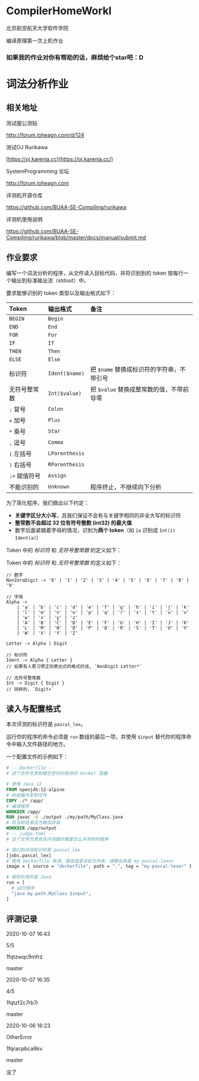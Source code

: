 # CompilerHomeWorkI
北京航空航天大学软件学院

编译原理第一次上机作业

### 如果我的作业对你有帮助的话，麻烦给个star吧：D

# 词法分析作业

## 相关地址

测试服公测贴

http://forum.loheagn.com/d/124

测试OJ Rurikawa

[https://oj.karenia.cc](https://oj.karenia.cc/)

SystemProgramming 论坛

http://forum.loheagn.com

评测机开源仓库

https://github.com/BUAA-SE-Compiling/rurikawa

评测机使用说明

 https://github.com/BUAA-SE-Compiling/rurikawa/blob/master/docs/manual/submit.md

## 作业要求

编写一个词法分析的程序，从文件读入目标代码，并将识别到的 token 按每行一个输出到标准输出流（stdout）中。

要求能够识别的 token 类型以及输出格式如下：

| Token         | 输出格式       | 备注                                      |
| :------------ | :------------- | :---------------------------------------- |
| `BEGIN`       | `Begin`        |                                           |
| `END`         | `End`          |                                           |
| `FOR`         | `For`          |                                           |
| `IF`          | `If`           |                                           |
| `THEN`        | `Then`         |                                           |
| `ELSE`        | `Else`         |                                           |
| 标识符        | `Ident($name)` | 把 `$name` 替换成标识符的字符串，不带引号 |
| 无符号整常数  | `Int($value)`  | 把 `$value` 替换成整常数的值，不带前导零  |
| `:` 冒号      | `Colon`        |                                           |
| `+` 加号      | `Plus`         |                                           |
| `*` 乘号      | `Star`         |                                           |
| `,` 逗号      | `Comma`        |                                           |
| `(` 左括号    | `LParenthesis` |                                           |
| `)` 右括号    | `RParenthesis` |                                           |
| `:=` 赋值符号 | `Assign`       |                                           |
| 不能识别的    | `Unknown`      | 程序终止，不继续向下分析                  |

为了简化程序，我们做出以下约定：

- **关键字区分大小写**，且我们保证不会有与关键字相同的非全大写的标识符
- **整常数不会超过 32 位有符号整数 (int32) 的最大值**
- 数字后面紧跟着字母的情况，识别为**两个 token**（如 `1a` 识别成 `Int(1)` `Ident(a)`）

Token 中的 *标识符* 和 *无符号整常数* 的定义如下：

Token 中的 *标识符* 和 *无符号整常数* 的定义如下：

```none
// 数字
NonZeroDigit -> '0' | '1' | '2' | '3' | '4' | '5' | '6' | '7' | '8' | '9'

// 字母
Alpha -> 
    | 'a' | 'b' | 'c' | 'd' | 'e' | 'f' | 'g' | 'h' | 'i' | 'j' | 'k'
    | 'l' | 'm' | 'n' | 'o' | 'p' | 'q' | 'r' | 's' | 't' | 'u' | 'v'
    | 'w' | 'x' | 'y' | 'z' 
    | 'A' | 'B' | 'C' | 'D' | 'E' | 'F' | 'G' | 'H' | 'I' | 'J' | 'K'
    | 'L' | 'M' | 'N' | 'O' | 'P' | 'Q' | 'R' | 'S' | 'T' | 'U' | 'V'
    | 'W' | 'X' | 'Y' | 'Z' 

Letter -> Alpha | Digit

// 标识符
Ident -> Alpha { Letter }
// 如果有人更习惯正则表达式的格式的话, `NonDigit Letter*`

// 无符号整常数
Int -> Digit { Digit }
// 同样的, `Digit+`
```

## 读入与配置格式

本次评测的标识符是 `pascal_lex`。

运行你的程序的命令必须是 `run` 数组的最后一项，并使用 `$input` 替代你的程序命令中输入文件路径的地方。

一个配置文件的示例如下：

```dockerfile
# -- Dockerfile --
# 这个文件负责构建包含你的程序的 Docker 容器

# 使用 Java 12
FROM openjdk:12-alpine
# 向容器内复制文件
COPY ./* /app/
# 编译程序
WORKDIR /app/
RUN javac -d ./output ./my/path/MyClass.java
# 将当前目录设为输出目录
WORKDIR /app/output
# -- judge.toml --
# 这个文件负责告诉评测姬你需要怎么评测你的程序

# 我们的评测标识符是 pascal_lex
[jobs.pascal_lex]
# 使用 Dockerfile 来源，路径就是当前文件夹，镜像名称是 my-pascal-lexer
image = { source = "dockerfile", path = ".", tag = "my-pascal-lexer" }

# 假如你用的是 Java
run = [
  # 运行程序
  "java my.path.MyClass $input",
]
```

## 评测记录

2020-10-07 16:43

5/5

1fqtzwqc9mfrz

master

2020-10-07 16:35

4/5

1fqtzf2c7rb7r

master

2020-10-06 16:23

OtherError

1fqracpbca9kv

master

没了

